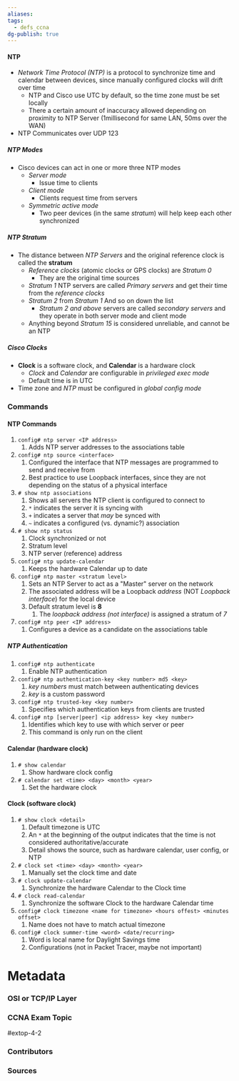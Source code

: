 ```yaml
---
aliases: 
tags:
  - defs_ccna
dg-publish: true
---
```

#### NTP
- *Network Time Protocol (NTP)* is a protocol to synchronize time and calendar between devices, since manually configured clocks will drift over time
	- NTP and Cisco use UTC by default, so the time zone must be set locally
	- There a certain amount of inaccuracy allowed depending on proximity to NTP Server (1millisecond for same LAN, 50ms over the WAN)
- NTP Communicates over UDP 123
##### NTP Modes
- Cisco devices can act in one or more three NTP modes
	- *Server mode*
		- Issue time to clients
	- *Client mode*
		- Clients request time from servers
	- *Symmetric active mode*
		- Two peer devices (in the same *stratum*) will help keep each other synchronized
##### NTP Stratum
- The distance between *NTP Servers* and the original reference clock is called the **stratum**
	- *Reference clocks* (atomic clocks or GPS clocks) are *Stratum 0*
		- They are the original time sources
	- *Stratum 1* NTP servers are called *Primary servers* and get their time from the *reference clocks*
	- *Stratum 2* from *Stratum 1* And so on down the list
		- *Stratum 2 and above* servers are called *secondary servers* and they operate in both server mode and client mode
	- Anything beyond *Stratum 15* is considered unreliable, and cannot be an NTP

##### Cisco Clocks
- **Clock** is a software clock, and **Calendar** is a hardware clock
	- *Clock* and *Calendar* are configurable in *privileged exec mode*
	- Default time is in UTC
- Time zone and *NTP* must be configured in *global config mode*



### Commands
#### NTP Commands
1. `config# ntp server <IP address>`
	1. Adds NTP server addresses to the associations table
2. `config# ntp source <interface>`
	1. Configured the interface that NTP messages are programmed to send and receive from
	2. Best practice to use Loopback interfaces, since they are not depending on the status of a physical interface
3. `# show ntp associations`
	1. Shows all servers the NTP client is configured to connect to
	2. `*` indicates the server it is syncing with
	3. `+` indicates a server that *may* be synced with
	4. `~` indicates a configured (vs. dynamic?) association
4. `# show ntp status`
	1. Clock synchronized or not
	2. Stratum level
	3. NTP server (reference) address
5. `config# ntp update-calendar`
	1. Keeps the hardware Calendar up to date
6. `config# ntp master <stratum level>`
	1. Sets an NTP Server to act as a "Master" server on the network
	2. The associated address will be a Loopback *address* (NOT *Loopback interface*) for the local device
	3. Default stratum level is **8**
		1. The *loopback address (not interface)* is assigned a stratum of *7*
7. `config# ntp peer <IP address>`
	1. Configures a device as a candidate on the associations table
##### NTP Authentication
1. `config# ntp authenticate`
	1. Enable NTP authentication
2. `config# ntp authentication-key <key number> md5 <key>`
	1. *key numbers* must match between authenticating devices
	2. *key* is a custom password
3. `config# ntp trusted-key <key number>`
	1. Specifies which authentication keys from clients are trusted
4. `config# ntp [server|peer] <ip address> key <key number>`
	1. Identifies which key to use with which server or peer
	2. This command is only run on the client
#### Calendar (hardware clock)
1. `# show calendar`
	1. Show hardware clock config
2. `# calendar set <time> <day> <month> <year>`
	1. Set the hardware clock
#### Clock (software clock)
1. `# show clock <detail>`
	1. Default timezone is UTC
	2. An `*` at the beginning of the output indicates that the time is not considered authoritative/accurate
	3. Detail shows the source, such as hardware calendar, user config, or NTP
2. `# clock set <time> <day> <month> <year>`
	1. Manually set the clock time and date
3. `# clock update-calendar`
	1. Synchronize the hardware Calendar to the Clock time
4. `# clock read-calendar`
	1. Synchronize the software Clock to the hardware Calendar time
5. `config# clock timezone <name for timezone> <hours offest> <minutes offset>`
	1. Name does not have to match actual timezone
6. `config# clock summer-time <word> <date/recurring>`
	1. Word is local name for Daylight Savings time
	2. Configurations (not in Packet Tracer, maybe not important)





# Metadata
### OSI or TCP/IP Layer

### CCNA Exam Topic
#extop-4-2 
### Contributors

### Sources
